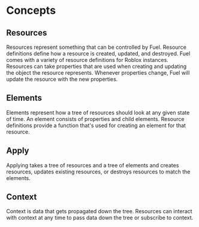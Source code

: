 # Concepts

## Resources

Resources represent something that can be controlled by Fuel. Resource definitions define how a
resource is created, updated, and destroyed. Fuel comes with a variety of resource definitions for
Roblox instances. Resources can take properties that are used when creating and updating the object
the resource represents. Whenever properties change, Fuel will update the resource with the new
properties.

## Elements

Elements represent how a tree of resources should look at any given state of time. An element
consists of properties and child elements. Resource definitions provide a function that's used for
creating an element for that resource.

## Apply

Applying takes a tree of resources and a tree of elements and creates resources, updates existing
resources, or destroys resources to match the elements.

## Context

Context is data that gets propagated down the tree. Resources can interact with context at any time
to pass data down the tree or subscribe to context.
